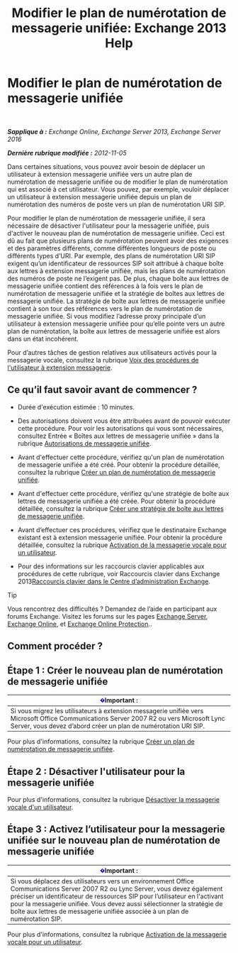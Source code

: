 ﻿---
title: 'Modifier le plan de numérotation de messagerie unifiée: Exchange 2013 Help'
TOCTitle: Modifier le plan de numérotation de messagerie unifiée
ms:assetid: 4a6b6b6f-c61c-44e8-91dd-c5d28835f441
ms:mtpsurl: https://technet.microsoft.com/fr-fr/library/Ee633465(v=EXCHG.150)
ms:contentKeyID: 50478068
ms.date: 05/23/2018
mtps_version: v=EXCHG.150
ms.translationtype: MT
---

# Modifier le plan de numérotation de messagerie unifiée

 

_**Sapplique à :** Exchange Online, Exchange Server 2013, Exchange Server 2016_

_**Dernière rubrique modifiée :** 2012-11-05_

Dans certaines situations, vous pouvez avoir besoin de déplacer un utilisateur à extension messagerie unifiée vers un autre plan de numérotation de messagerie unifiée ou de modifier le plan de numérotation qui est associé à cet utilisateur. Vous pouvez, par exemple, vouloir déplacer un utilisateur à extension messagerie unifiée depuis un plan de numérotation des numéros de poste vers un plan de numérotation URI SIP.

Pour modifier le plan de numérotation de messagerie unifiée, il sera nécessaire de désactiver l'utilisateur pour la messagerie unifiée, puis d'activer le nouveau plan de numérotation de messagerie unifiée. Ceci est dû au fait que plusieurs plans de numérotation peuvent avoir des exigences et des paramètres différents, comme différentes longueurs de poste ou différents types d’URI. Par exemple, des plans de numérotation URI SIP exigent qu’un identificateur de ressources SIP soit attribué à chaque boîte aux lettres à extension messagerie unifiée, mais les plans de numérotation des numéros de poste ne l’exigent pas. De plus, chaque boîte aux lettres de messagerie unifiée contient des références à la fois vers le plan de numérotation de messagerie unifiée et la stratégie de boîtes aux lettres de messagerie unifiée. La stratégie de boîte aux lettres de messagerie unifiée contient à son tour des références vers le plan de numérotation de messagerie unifiée. Si vous modifiez l’adresse proxy principale d’un utilisateur à extension messagerie unifiée pour qu’elle pointe vers un autre plan de numérotation, la boîte aux lettres de messagerie unifiée est alors dans un état incohérent.

Pour d’autres tâches de gestion relatives aux utilisateurs activés pour la messagerie vocale, consultez la rubrique [Voix des procédures de l'utilisateur à extension messagerie](voice-mail-enabled-user-procedures-exchange-2013-help.md).

## Ce qu’il faut savoir avant de commencer ?

  - Durée d'exécution estimée : 10 minutes.

  - Des autorisations doivent vous être attribuées avant de pouvoir exécuter cette procédure. Pour voir les autorisations qui vous sont nécessaires, consultez Entrée « Boîtes aux lettres de messagerie unifiée » dans la rubrique [Autorisations de messagerie unifiée](unified-messaging-permissions-exchange-2013-help.md).

  - Avant d'effectuer cette procédure, vérifiez qu'un plan de numérotation de messagerie unifiée a été créé. Pour obtenir la procédure détaillée, consultez la rubrique [Créer un plan de numérotation de messagerie unifiée](create-a-um-dial-plan-exchange-2013-help.md).

  - Avant d'effectuer cette procédure, vérifiez qu'une stratégie de boîte aux lettres de messagerie unifiée a été créée. Pour obtenir la procédure détaillée, consultez la rubrique [Créer une stratégie de boîte aux lettres de messagerie unifiée](create-a-um-mailbox-policy-exchange-2013-help.md).

  - Avant d’effectuer ces procédures, vérifiez que le destinataire Exchange existant est à extension messagerie unifiée. Pour obtenir la procédure détaillée, consultez la rubrique [Activation de la messagerie vocale pour un utilisateur](enable-a-user-for-voice-mail-exchange-2013-help.md).

  - Pour des informations sur les raccourcis clavier applicables aux procédures de cette rubrique, voir Raccourcis clavier dans Exchange 2013[Raccourcis clavier dans le Centre d’administration Exchange](keyboard-shortcuts-in-the-exchange-admin-center-exchange-online-protection-help.md).

> [!TIP]
> Vous rencontrez des difficultés ? Demandez de l’aide en participant aux forums Exchange. Visitez les forums sur les pages <a href="https://go.microsoft.com/fwlink/p/?linkid=60612">Exchange Server</a>, <a href="https://go.microsoft.com/fwlink/p/?linkid=267542">Exchange Online</a>, et <a href="https://go.microsoft.com/fwlink/p/?linkid=285351">Exchange Online Protection</a>..


## Comment procéder ?

## Étape 1 : Créer le nouveau plan de numérotation de messagerie unifiée

<table>
<thead>
<tr class="header">
<th><img src="images/JJ159813.important(EXCHG.150).gif" title="Important" alt="Important" />Important :</th>
</tr>
</thead>
<tbody>
<tr class="odd">
<td>Si vous migrez les utilisateurs à extension messagerie unifiée vers Microsoft Office Communications Server 2007 R2 ou vers Microsoft Lync Server, vous devez d’abord créer un plan de numérotation URI SIP.</td>
</tr>
</tbody>
</table>


Pour plus d'informations, consultez la rubrique [Créer un plan de numérotation de messagerie unifiée](create-a-um-dial-plan-exchange-2013-help.md).

## Étape 2 : Désactiver l'utilisateur pour la messagerie unifiée

Pour plus d'informations, consultez la rubrique [Désactiver la messagerie vocale d'un utilisateur](disable-voice-mail-for-a-user-exchange-2013-help.md).

## Étape 3 : Activez l’utilisateur pour la messagerie unifiée sur le nouveau plan de numérotation de messagerie unifiée

<table>
<thead>
<tr class="header">
<th><img src="images/JJ159813.important(EXCHG.150).gif" title="Important" alt="Important" />Important :</th>
</tr>
</thead>
<tbody>
<tr class="odd">
<td>Si vous déplacez des utilisateurs vers un environnement Office Communications Server 2007 R2 ou Lync Server, vous devez également préciser un identificateur de ressources SIP pour l’utilisateur en l'activant pour la messagerie unifiée. Vous devez aussi sélectionner la stratégie de boîte aux lettres de messagerie unifiée associée à un plan de numérotation SIP.</td>
</tr>
</tbody>
</table>


Pour plus d'informations, consultez la rubrique [Activation de la messagerie vocale pour un utilisateur](enable-a-user-for-voice-mail-exchange-2013-help.md).

